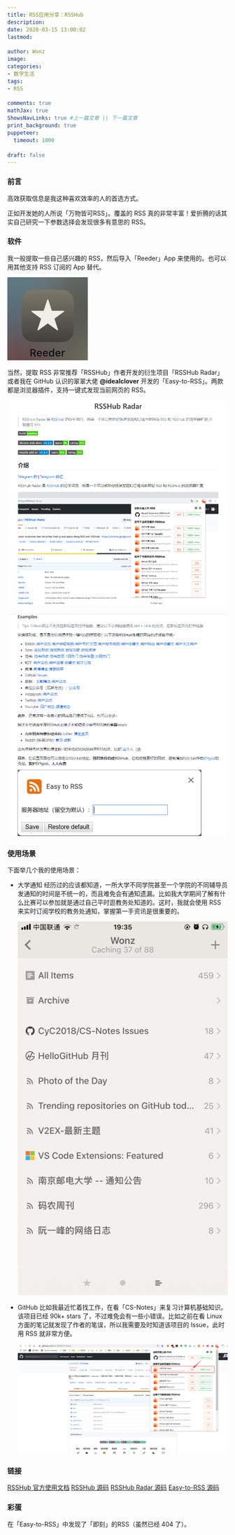 ```yaml
---
title: RSS应用分享：RSSHub
description: 
date: 2020-03-15 13:00:02
lastmod:

author: Wonz
image: 
categories:
- 数字生活
tags:
- RSS

comments: true
mathJax: true
ShowsNavLinks: true #上一篇文章 || 下一篇文章
print_background: true
puppeteer:
  timeout: 1000

draft: false
---
```

### 前言

高效获取信息是我这种喜欢效率的人的首选方式。

正如开发她的人所说「万物皆可RSS」。覆盖的 RSS 真的非常丰富！爱折腾的话其实自己研究一下参数选择会发现很多有意思的 RSS。

### 软件

我一般提取一些自己感兴趣的 RSS，然后导入「Reeder」App 来使用的。也可以用其他支持 RSS 订阅的 App 替代。

![](https://raw.githubusercontent.com/Wonz5130/My-Private-ImgHost/master/img/微信图片_20200315130607.jpg)

当然，提取 RSS 非常推荐「RSSHub」作者开发的衍生项目「RSSHub Radar」或者我在 GitHub 认识的翠翠大佬 **@idealclover** 开发的「Easy-to-RSS」。两款都是浏览器插件，支持一键式发现当前网页的 RSS。

![](https://raw.githubusercontent.com/Wonz5130/My-Private-ImgHost/master/img/微信图片_20200315130414.png)

![](https://raw.githubusercontent.com/Wonz5130/My-Private-ImgHost/master/img/微信图片_20200315130304.png)

### 使用场景

下面举几个我的使用场景：

* 大学通知
  经历过的应该都知道，一所大学不同学院甚至一个学院的不同辅导员发通知的时间是不统一的，而且难免会有通知遗漏。比如我大学期间了解有什么比赛可以参加就是通过自己平时逛教务处知道的。这时，我就会使用 RSS 来实时订阅学校的教务处通知，掌握第一手资讯是很重要的。

  ![](https://raw.githubusercontent.com/Wonz5130/My-Private-ImgHost/master/img/微信图片_20200315130601.png)
* GitHub
  比如我最近忙着找工作，在看「CS-Notes」来复习计算机基础知识。该项目已经 90k+ stars 了，不过难免会有一些小错误。比如之前在看 Linux 方面的笔记就发现了作者的笔误，所以我需要及时知道该项目的 Issue，此时用 RSS 就非常方便。

  ![](https://raw.githubusercontent.com/Wonz5130/My-Private-ImgHost/master/img/微信图片_20200315130346.png)

### 链接

[RSSHub 官方使用文档](https://docs.rsshub.app/)
[RSSHub 源码](https://github.com/DIYgod/RSSHub)
[RSSHub Radar 源码](https://github.com/DIYgod/RSSHub-Radar)
[Easy-to-RSS 源码](https://github.com/idealclover/Easy-to-RSS)

### 彩蛋

在「Easy-to-RSS」中发现了「即刻」的RSS（虽然已经 404 了）。
